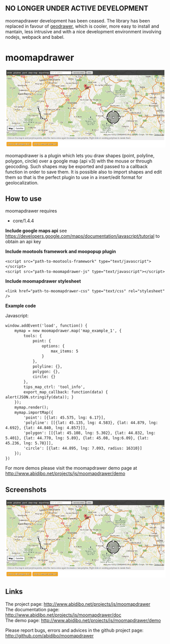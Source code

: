 NO LONGER UNDER ACTIVE DEVELOPMENT
----------------------------------

moomapdrawer development has been ceased. The library has been replaced in favour of [geodrawer](https://github.com/abidibo/geodrawer), which is cooler, more easy to install and mantain, less intrusive and with a nice development environment involving nodejs, webpack and babel.

moomapdrawer
===========

![Screenshot](https://github.com/abidibo/moomapdrawer/blob/master/Docs/mmd_screenshot1.png)

moomapdrawer is a plugin which lets you draw shapes (point, polyline, polygon, circle) over a google map (api v3) with the mouse or through geocoding. Such shapes may be exported and passed to a callback function in order to save them. It is possible also to import shapes and edit them so that is the perfect plugin to use in a insert/edit format for geolocalization.

How to use
----------

moomapdrawer requires 

- core/1.4.4 

**Include google maps api**
	see https://developers.google.com/maps/documentation/javascript/tutorial to obtain an api key

**Include mootools framework and moopopup plugin**

	<script src="path-to-mootools-framework" type="text/javascript"></script>
	<script src="path-to-moomapdrawer-js" type="text/javascript"></script>

**Include moomapdrawer stylesheet**

	<link href="path-to-moomapdrawer-css" type="text/css" rel="stylesheet" />

**Example code**

Javascript:

	window.addEvent('load', function() {
		mymap = new moomapdrawer.map('map_example_1', {
			tools: {
				point: {
					options: {
						max_items: 5
					}
				},
				polyline: {},
				polygon: {},
				circle: {}
			},
			tips_map_ctrl: 'tool_info',
			export_map_callback: function(data) { alert(JSON.stringify(data)); }
		});
		mymap.render();
		mymap.importMap({
			'point': [{lat: 45.575, lng: 6.17}],
			'polyline': [[{lat: 45.135, lng: 4.583}, {lat: 44.879, lng: 4.692}, {lat: 44.840, lng: 4.857}]],
			'polygon': [[{lat: 45.108, lng: 5.302}, {lat: 44.832, lng: 5.401}, {lat: 44.770, lng: 5.89}, {lat: 45.08, lng:6.09}, {lat: 45.236, lng: 5.78}]],
			'circle': [{lat: 44.895, lng: 7.093, radius: 16310}]
		}); 
	})

For more demos please visit the moomapdrawer demo page at http://www.abidibo.net/projects/js/moomapdrawer/demo

Screenshots
-----------

![Screenshot](http://github.com/abidibo/moomapdrawer/raw/master/Docs/mmd_screenshot1.png)

Links
-----------------

The project page: http://www.abidibo.net/projects/js/moomapdrawer  
The documentation page: http://www.abidibo.net/projects/js/moomapdrawer/doc   
The demo page: http://www.abidibo.net/projects/js/moomapdrawer/demo

Please report bugs, errors and advices in the github project page: http://github.com/abidibo/moomapdrawer

